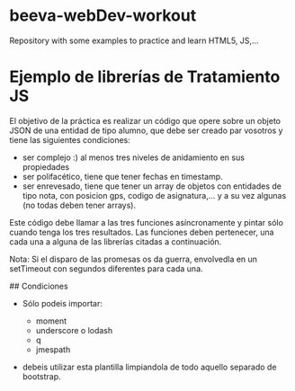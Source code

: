 # beeva-webDev-workout
Repository with some examples to practice and learn HTML5, JS,...

# Ejemplo de librerías de Tratamiento JS

El objetivo de la práctica es realizar un código que opere sobre un objeto JSON de una entidad de tipo alumno, que debe ser creado par vosotros y tiene las siguientes condiciones:

* ser complejo :) al menos tres niveles de anidamiento en sus propiedades
* ser polifacético, tiene que tener fechas en timestamp.
* ser enrevesado, tiene que tener un array de objetos con entidades de tipo nota, con posicion gps, codigo de asignatura,... y a su vez algunas (no todas deben tener arrays).

Este código debe llamar a las tres funciones asíncronamente y pintar sólo cuando tenga los tres resultados.
Las funciones deben pertenecer, una cada una a alguna de las librerías citadas a continuación.

Nota: Si el disparo de las promesas os da guerra, envolvedla en un setTimeout con segundos diferentes para cada una.

## Condiciones

* Sólo podeis importar:
    * moment
    * underscore o lodash
    * q
    * jmespath

* debeis utilizar esta plantilla limpiandola de todo aquello separado de bootstrap.


